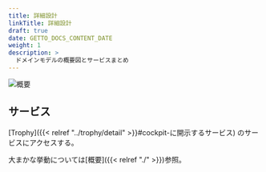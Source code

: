 ```yaml
---
title: 詳細設計
linkTitle: 詳細設計
draft: true
date: GETTO_DOCS_CONTENT_DATE
weight: 1
description: >
  ドメインモデルの概要図とサービスまとめ
---
```


![概要](abstract.png)


## サービス

[Trophy]({{< relref "../trophy/detail" >}}#cockpit-に開示するサービス) のサービスにアクセスする。

大まかな挙動については[概要]({{< relref "./" >}})参照。

